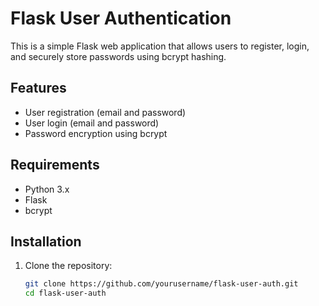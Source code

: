 # Flask User Authentication

This is a simple Flask web application that allows users to register, login, and securely store passwords using bcrypt hashing.

## Features
- User registration (email and password)
- User login (email and password)
- Password encryption using bcrypt

## Requirements
- Python 3.x
- Flask
- bcrypt

## Installation

1. Clone the repository:
   ```bash
   git clone https://github.com/yourusername/flask-user-auth.git
   cd flask-user-auth
